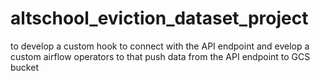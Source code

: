 # altschool_eviction_dataset_project
to develop a custom hook to connect with the API endpoint and evelop a custom airflow operators to that push data from the API endpoint to GCS bucket
